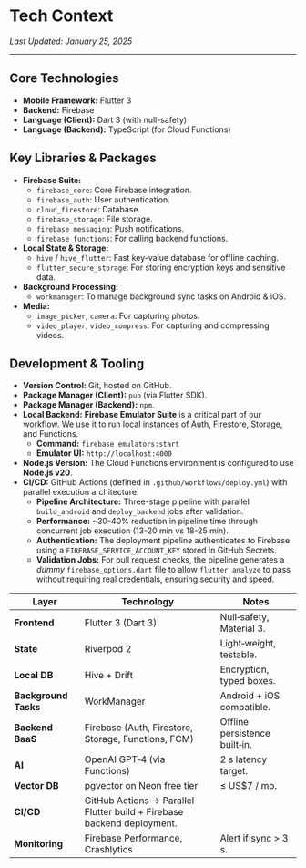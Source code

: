 # Tech Context

*Last Updated: January 25, 2025*

---

## Core Technologies

-   **Mobile Framework:** Flutter 3
-   **Backend:** Firebase
-   **Language (Client):** Dart 3 (with null-safety)
-   **Language (Backend):** TypeScript (for Cloud Functions)

## Key Libraries & Packages

-   **Firebase Suite:**
    -   `firebase_core`: Core Firebase integration.
    -   `firebase_auth`: User authentication.
    -   `cloud_firestore`: Database.
    -   `firebase_storage`: File storage.
    -   `firebase_messaging`: Push notifications.
    -   `firebase_functions`: For calling backend functions.
-   **Local State & Storage:**
    -   `hive` / `hive_flutter`: Fast key-value database for offline caching.
    -   `flutter_secure_storage`: For storing encryption keys and sensitive data.
-   **Background Processing:**
    -   `workmanager`: To manage background sync tasks on Android & iOS.
-   **Media:**
    -   `image_picker`, `camera`: For capturing photos.
    -   `video_player`, `video_compress`: For capturing and compressing videos.

## Development & Tooling

-   **Version Control:** Git, hosted on GitHub.
-   **Package Manager (Client):** `pub` (via Flutter SDK).
-   **Package Manager (Backend):** `npm`.
-   **Local Backend:** **Firebase Emulator Suite** is a critical part of our workflow. We use it to run local instances of Auth, Firestore, Storage, and Functions.
    -   **Command:** `firebase emulators:start`
    -   **Emulator UI:** `http://localhost:4000`
-   **Node.js Version:** The Cloud Functions environment is configured to use **Node.js v20**.
-   **CI/CD:** GitHub Actions (defined in `.github/workflows/deploy.yml`) with parallel execution architecture.
    -   **Pipeline Architecture:** Three-stage pipeline with parallel `build_android` and `deploy_backend` jobs after validation.
    -   **Performance:** ~30-40% reduction in pipeline time through concurrent job execution (13-20 min vs 18-25 min).
    -   **Authentication:** The deployment pipeline authenticates to Firebase using a `FIREBASE_SERVICE_ACCOUNT_KEY` stored in GitHub Secrets.
    -   **Validation Jobs:** For pull request checks, the pipeline generates a *dummy* `firebase_options.dart` file to allow `flutter analyze` to pass without requiring real credentials, ensuring security and speed.

| Layer | Technology | Notes |
|-------|------------|-------|
| **Frontend** | Flutter 3 (Dart 3) | Null‑safety, Material 3.
| **State** | Riverpod 2 | Light‑weight, testable.
| **Local DB** | Hive + Drift | Encryption, typed boxes.
| **Background Tasks** | WorkManager | Android + iOS compatible.
| **Backend BaaS** | Firebase (Auth, Firestore, Storage, Functions, FCM) | Offline persistence built‑in.
| **AI** | OpenAI GPT‑4 (via Functions) | 2 s latency target.
| **Vector DB** | pgvector on Neon free tier | ≤ US$7 / mo.
| **CI/CD** | GitHub Actions → Parallel Flutter build + Firebase backend deployment.
| **Monitoring** | Firebase Performance, Crashlytics | Alert if sync > 3 s.


